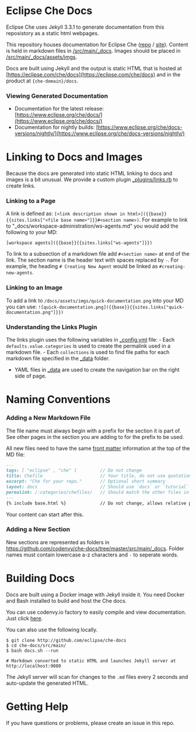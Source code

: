 # Eclipse Che Docs 
Eclipse Che uses Jekyll 3.3.1 to generate documentation from this reposistory as a static html webpages. 

This repository houses documentation for Eclipse Che ([repo](https://github.com/eclipse/che) / [site](https://eclipse.com/che/)). Content is held in markdown files in [/src/main/_docs](https://github.com/codenvy/che-docs/tree/master/src/main/_docs). Images should be placed in [/src/main/_docs/assets/imgs](https://github.com/codenvy/che-docs/tree/master/src/main/_docs/assets/imgs).

Docs are built using Jekyll and the output is static HTML that is hosted at [https://eclipse.com/che/docs](https://eclipse.com/che/docs) and in the product at `{che-domain}/docs`.

### Viewing Generated Documentation
- Documentation for the latest release: [https://www.eclipse.org/che/docs/](https://www.eclipse.org/che/docs/)
- Documentation for nightly builds: [https://www.eclipse.org/che/docs-versions/nightly/](https://www.eclipse.org/che/docs-versions/nightly/)

# Linking to Docs and Images
Because the docs are generated into static HTML linking to docs and images is a bit unusual. We provide a custom plugin [_plugins/links.rb](_plugins/links.rb) to create links.

### Linking to a Page
A link is defined as: `[<link description shown in html>]({{base}}{{sites.links["<file base name>"]}}#<section name>)`. For example to link to "_docs/workspace-administration/ws-agents.md" you would add the following to your MD:
```
[workspace agents]({{base}}{{sites.links["ws-agents"]}})
```
To link to a subsection of a markdown file add `#<section name>` at end of the link. The section name is the header text with spaces replaced by `-`. For example, the heading `# Creating New Agent` would be linked as `#creating-new-agents`.

### Linking to an Image
To add a link to `/docs/assets/imgs/quick-documentation.png` into your MD you can use: `![quick-documentation.png]({{base}}{{sites.links["quick-documentation.png"]}})`

### Understanding the Links Plugin
The links plugin uses the following variables in [_config.yml](https://github.com/codenvy/che-docs/blob/master/src/main/_config.yml) file:
    - Each `defaults.value.categories` is used to create the permalink used in a markdown file.
    - Each `collections` is used to find file paths for each markdown file specified in the [_data](https://github.com/codenvy/che-docs/tree/master/src/main/_data) folder.
  - YAML files in [_data](https://github.com/codenvy/che-docs/tree/master/src/main/_data) are used to create the navigation bar on the right side of page.

# Naming Conventions
### Adding a New Markdown File
The file name must always begin with a prefix for the section it is part of. See other pages in the section you are adding to for the prefix to be used.

All new files need to have the same [front matter](https://jekyllrb.com/docs/frontmatter/) information at the top of the MD file:
```markdown
---
tags: [ "eclipse" , "che" ]         // Do not change
title: Chefile                      // Your title, do not use quotation marks
excerpt: "Che for your repo."       // Optional short summary
layout: docs                        // Should use `docs` or `tutorial`
permalink: /:categories/chefiles/   // Should match the other files in the folder
---
{% include base.html %}             // Do not change, allows relative paths to work
```
Your content can start after this.

### Adding a New Section
New sections are represented as folders in https://github.com/codenvy/che-docs/tree/master/src/main/_docs. Folder names must contain lowercase a-z characters and `-` to seperate words.
    
# Building Docs
Docs are built using a Docker image with Jekyll inside it. You need Docker and Bash installed to build and host the Che docs.

You can use codenvy.io factory to easily compile and view documentation. Just click [here](https://codenvy.io/f?name=che-codenvy-docs&user=jdrummond).

You can also use the following locally.

```
$ git clone http://github.com/eclipse/che-docs
$ cd che-docs/src/main/
$ bash docs.sh --run

# Markdown converted to static HTML and launches Jekyll server at http://localhost:9080
```

The Jekyll server will scan for changes to the `.md` files every 2 seconds and auto-update the generated HTML.

# Getting Help
If you have questions or problems, please create an issue in this repo.
